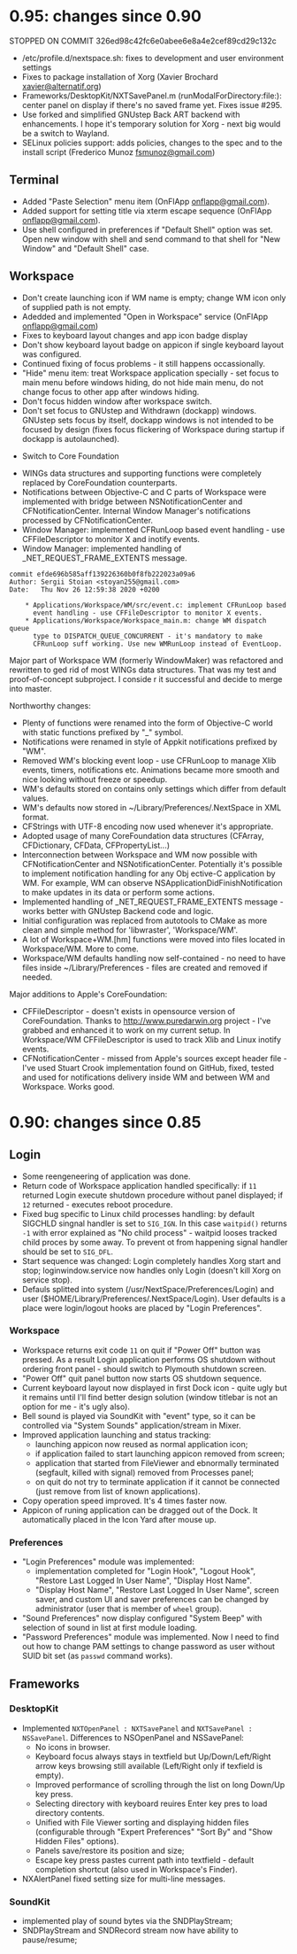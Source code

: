 # 0.95: changes since 0.90

STOPPED ON COMMIT 326ed98c42fc6e0abee6e8a4e2cef89cd29c132c

- /etc/profile.d/nextspace.sh: fixes to development and user environment settings
- Fixes to package installation of Xorg (Xavier Brochard <xavier@alternatif.org>)
- Frameworks/DesktopKit/NXTSavePanel.m (runModalForDirectory:file:): center panel on display if there's no saved frame yet. Fixes issue #295.
- Use forked and simplified GNUstep Back ART backend with enhancements. I hope it's temporary solution for Xorg - next big would be a switch to Wayland.
- SELinux policies support: adds policies, changes to the spec and to the install script (Frederico Munoz <fsmunoz@gmail.com>)

## Terminal

- Added "Paste Selection" menu item (OnFlApp <onflapp@gmail.com>).
- Added support for setting title via xterm escape sequence (OnFlApp <onflapp@gmail.com>).
- Use shell configured in preferences if "Default Shell" option was set. Open new window with shell and send command to that shell for "New Window" and "Default Shell" case.

## Workspace

- Don't create launching icon if WM name is empty; change WM icon only of supplied path is not empty.
- Adedded and implemented "Open in Workspace" service (OnFlApp <onflapp@gmail.com>)
- Fixes to keyboard layout changes and app icon badge display
- Don't show keyboard layout badge on appicon if single keyboard layout was configured.
- Continued fixing of focus problems - it still happens occassionally.
- "Hide" menu item: treat Workspace application specially - set focus to main menu before windows hiding, do not hide main menu, do not change focus to other app after windows hiding.
- Don't focus hidden window after workspace switch.
- Don't set focus to GNUstep and Withdrawn (dockapp) windows. GNUstep sets focus by itself, dockapp windows is not intended to be focused by design (fixes focus flickering of Workspace during startup if dockapp is autolaunched).
* Switch to Core Foundation
- WINGs data structures and supporting functions were completely replaced by CoreFoundation counterparts.
- Notifications between Objective-C and C parts of Workspace were implemented with bridge between NSNotificationCenter and CFNotificationCenter. Internal Window Manager's notifications processed by CFNotificationCenter.
- Window Manager: implemented CFRunLoop based event handling - use CFFileDescriptor to monitor X and inotify events.
- Window Manager: implemented handling of _NET_REQUEST_FRAME_EXTENTS message.

```
commit efde696b585aff139226360b0f8fb222023a09a6
Author: Sergii Stoian <stoyan255@gmail.com>
Date:   Thu Nov 26 12:59:38 2020 +0200

    * Applications/Workspace/WM/src/event.c: implement CFRunLoop based
      event handling - use CFFileDescriptor to monitor X events.
    * Applications/Workspace/Workspace_main.m: change WM dispatch queue
      type to DISPATCH_QUEUE_CONCURRENT - it's mandatory to make
      CFRunLoop suff working. Use new WMRunLoop instead of EventLoop.
```

Major part of Workspace WM (formerly WindowMaker) was refactored and rewritten to ged rid of most WINGs data structures. That was my test and proof-of-concept subproject. I conside
r it successful and decide to merge into master.
    
Northworthy changes:
    
- Plenty of functions were renamed into the form of Objective-C world with static functions prefixed by "_" symbol.
- Notifications were renamed in style of Appkit notifications prefixed by "WM".
- Removed WM's blocking event loop - use CFRunLoop to manage Xlib events, timers, notifications etc. Animations became more smooth and nice looking without freeze or speedup.
- WM's defaults stored on contains only settings which differ from default values.
- WM's defaults now stored in ~/Library/Preferences/.NextSpace in XML format.
- CFStrings with UTF-8 encoding now used whenever it's appropriate.
- Adopted usage of many CoreFoundation data structures (CFArray, CFDictionary, CFData, CFPropertyList...)
- Interconnection between Workspace and WM now possible with CFNotificationCenter and NSNotificationCenter. Potentially it's possible to implement notification handling for any Obj
ective-C application by WM. For example, WM can observe NSApplicationDidFinishNotification to make updates in its data or perform some actions.
- Implemented handling of _NET_REQUEST_FRAME_EXTENTS message - works better with GNUstep Backend code and logic.
- Initial configuration was replaced from autotools to CMake as more clean and simple method for 'libwraster', 'Workspace/WM'.
- A lot of Workspace+WM.[hm] functions were moved into files located in Workspace/WM. More to come.
- Workspace/WM defaults handling now self-contained - no need to have files inside ~/Library/Preferences - files are created and removed if needed.
    
Major additions to Apple's CoreFoundation:

- CFFileDescriptor - doesn't exists in opensource version of CoreFoundation. Thanks to http://www.puredarwin.org project - I've grabbed and enhanced it to work on my current setup. In Workspace/WM CFFileDescriptor is used to track Xlib and Linux inotify events.
- CFNotificationCenter - missed from Apple's sources except header file - I've used Stuart Crook implementation found on GitHub, fixed, tested and used for notifications delivery inside WM and between WM and Workspace. Works good.

# 0.90: changes since 0.85

## Login

- Some reengeneering of application was done.
- Return code of Workspace application handled specifically: if `11` returned Login execute shutdown procedure without panel displayed; if `12` returned - executes reboot procedure.
- Fixed bug specific to Linux child processes handling: by default SIGCHLD singnal handler is set to `SIG_IGN`. In this case `waitpid()` returns `-1` with error explained as "No child process" - waitpid looses tracked child proces by some away. To prevent ot from happening signal handler should be set to `SIG_DFL`.
- Start sequence was changed: Login completely handles Xorg start and stop; loginwindow.service now handles only Login (doesn't kill Xorg on service stop).
- Defauls splitted into system (/usr/NextSpace/Preferences/Login) and user ($HOME/Library/Preferences/.NextSpace/Login). User defaults is a place were login/logout hooks are placed by "Login Preferences".

### Workspace

- Workspace returns exit code `11` on quit if "Power Off" button was pressed. As a result Login application performs OS shutdown without ordering front panel - should switch to Plymouth shutdown screen.
- "Power Off" quit panel button now starts OS shutdown sequence.
- Current keyboard layout now displayed in first Dock icon - quite ugly but it remains until I'll find better design solution (window titlebar is not an option for me - it's ugly also).
- Bell sound is played via SoundKit with "event" type, so it can be controlled via "System Sounds" application/stream in Mixer.
- Improved application launching and status tracking:
	- launching appicon now reused as normal application icon;
	- if application failed to start launching appicon removed from screen;
	- application that started from FileViewer and ebnormally terminated (segfault, killed with signal) removed from Processes panel;
	- on quit do not try to terminate application if it cannot be connected (just remove from list of known applications).
- Copy operation speed improved. It's 4 times faster now.
- Appicon of runing application can be dragged out of the Dock. It automatically placed in the Icon Yard after mouse up.

### Preferences

- "Login Preferences" module was implemented:
	- implementation completed for "Login Hook", "Logout Hook", "Restore Last Logged In User Name", "Display Host Name".
	- "Display Host Name", "Restore Last Logged In User Name", screen saver, and custom UI and saver preferences can be changed by administrator (user that is member of `wheel` group).
- "Sound Preferences" now display configured "System Beep" with selection of sound in list at first module loading.
- "Password Preferences" module was implemented. Now I need to find out how to change PAM settings to change password as user without SUID bit set (as `passwd` command works).

## Frameworks

### DesktopKit

- Implemented `NXTOpenPanel : NXTSavePanel` and `NXTSavePanel : NSSavePanel`. 
  Differences to NSOpenPanel and NSSavePanel:
	- No icons in browser.
	- Keyboard focus always stays in textfield but Up/Down/Left/Right arrow keys browsing still available (Left/Right only if texfield is empty).
	- Improved performance of scrolling through the list on long Down/Up key press.
	- Selecting directory with keyboard reuires Enter key pres to load directory contents.
	- Unified with File Viewer sorting and displaying hidden files (configurable through "Expert Preferences" "Sort By" and "Show Hidden Files" options).
	- Panels save/restore its position and size;
	- Escape key press pastes current path into textfield - default completion shortcut (also used in Workspace's Finder).
- NXAlertPanel fixed setting size for multi-line messages.

### SoundKit

- implemented play of sound bytes via the SNDPlayStream;
- SNDPlayStream and SNDRecord stream now have ability to pause/resume;